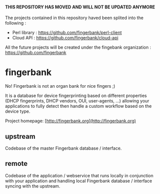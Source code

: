 #### THIS REPOSITORY HAS MOVED AND WILL NOT BE UPDATED ANYMORE

The projects contained in this repository haved been splited into the following : 
* Perl library : https://github.com/fingerbank/perl-client
* Cloud API : https://github.com/fingerbank/cloud-api

All the future projects will be created under the fingebank organization : https://github.com/fingerbank

fingerbank
==========

No! Fingerbank is not an organ bank for nice fingers ;)

It is a database for device fingerprinting based on different properties (DHCP fingerprints, 
DHCP vendors, OUI, user-agents, ...) allowing your applications to fully detect then handle 
a custom workflow based on the device type.

Project homepage: [http://fingerbank.org](http://fingerbank.org)

upstream
--------
Codebase of the master Fingerbank database / interface.

remote
------
Codebase of the application / webservice that runs locally in conjunction with your application and handling local 
Fingerbank database / interface syncing with the upstream.
